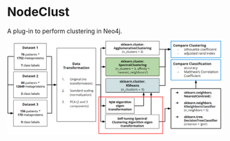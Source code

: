 # NodeClust
A plug-in to perform clustering in Neo4j.

![Untitled Diagram drawio (7)](./Methodology.png)


